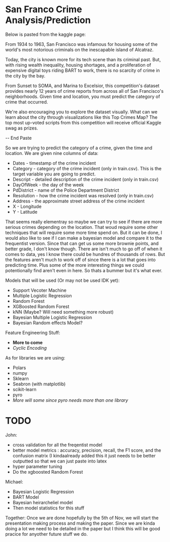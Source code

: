 # San Franco Crime Analysis/Prediction

Below is pasted from the kaggle page:

From 1934 to 1963, San Francisco was infamous for housing some of the world's most notorious criminals on the inescapable island of Alcatraz.

Today, the city is known more for its tech scene than its criminal past. But, with rising wealth inequality, housing shortages, and a proliferation of expensive digital toys riding BART to work, there is no scarcity of crime in the city by the bay.

From Sunset to SOMA, and Marina to Excelsior, this competition's dataset provides nearly 12 years of crime reports from across all of San Francisco's neighborhoods. Given time and location, you must predict the category of crime that occurred.

We're also encouraging you to explore the dataset visually. What can we learn about the city through visualizations like this Top Crimes Map? The top most up-voted scripts from this competition will receive official Kaggle swag as prizes. 

-- End Paste


So we are trying to predict the category of a crime, given the time and location. We are given nine columns of data:

- Dates - timestamp of the crime incident
- Category - category of the crime incident (only in train.csv). This is the target variable you are going to predict.
- Descript - detailed description of the crime incident (only in train.csv)
- DayOfWeek - the day of the week
- PdDistrict - name of the Police Department District
- Resolution - how the crime incident was resolved (only in train.csv)
- Address - the approximate street address of the crime incident 
- X - Longitude
- Y - Latitude

That seems really elementray so maybe we can try to see if there are more serious crimes depending on the location. That woud require some other techniques that will require some more time spend on. But it can be done, I would also like to see if I can make a bayesian model and compare it to the frequentist version. Since that can get us some more brownie points, and better grade, I don't know though.
There are isn't much to go off of when it comes to data, yes I know there could be hundres of thousands of rows. But the features aren't much to work off of since there is a lot that goes into predicting time. Plus some of the more interesting things we could potentionally find aren't even in here. So thats a bummer but it's what ever.

Models that will be used (Or may not be used IDK yet):

- Support Vecoter Machine
- Multiple Logistic Regression
- Random Forest
- XGBoosted Random Forest
- kNN (Maybe? Will need something more robust)
- Bayesian Multiple Logistic Regression
- Bayesian Random effects Model?

Feature Engineering Stuff:
- **More to come**
- *Cyclic Encoding*

As for libraries we are using:
- Polars
- numpy
- Sklearn
- Seabron (with matplotlib)
- scikit-learn
- pyro
- *More will some since pyro needs more than one library*


# TODO
John:
- cross validation for all the freqentist model
- better model metrics : accuracy, precision, recall, the F1 score, and the confusion matrix (I kindaalready added this it just needs to be better outputted so that we can just paste into latex
- hyper parameter tuning
- Do the xgboosted Random Forest

Michael:
- Bayesian Logistic Regression
- BART Model
- Bayesian heirarcheliel model
- Then model statistics for this stuff

Together:
Once we are done hopefully by the 5th of Nov, we will start the presentation making process and making the paper.
Since we are kinda doing a lot we need to be detailed in the paper but I think this will be good pracice for anyother future stuff we do.







